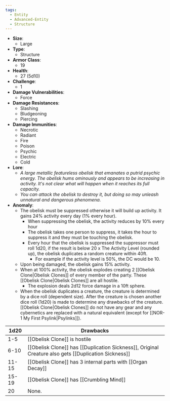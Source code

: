 ```yaml
---
tags:
  - Entity
  - Advanced-Entity
  - Structure
---
```

- **Size**:
	- Large
- **Type**:
	- Structure
- **Armor Class**:
	- 19
- **Health**:
	- 27 (5d10)
- **Challenge**:
	- 1
- **Damage Vulnerabilities**:
	- Force
- **Damage Resistances**:
	- Slashing
	- Bludgeoning
	- Piercing
- **Damage Immunities**:
	- Necrotic
	- Radiant
	- Fire
	- Poison
	- Psychic
	- Electric
	- Cold
- **Lore**:
	- *A large metallic featureless obelisk that emanates a putrid psychic energy. The obelisk hums ominously and appears to be increasing in activity. It's not clear what will happen when it reaches its full capacity.*
	- *You can attack the obelisk to destroy it, but doing so may unleash unnatural and dangerous phenomena.*
- **Anomaly**:
	- The obelisk must be suppressed otherwise it will build up activity. It gains 24% activity every day (1% every hour). 
		- When suppressing the obelisk, the activity reduces by 10% every hour
		- The obelisk takes one person to suppress, it takes the hour to suppress it and they must be touching the obelisk.
		- Every hour that the obelisk is suppressed the suppressor must roll 1d20, if the result is below 20 x The Activity Level (rounded up), the obelisk duplicates a random creature within 40ft.
			- For example if the activity level is 50%, the DC would be 10.
	- Upon being damaged, the obelisk gains 15% activity.
	- When at 100% activity, the obelisk explodes creating 2 [[Obelisk Clone|Obelisk Clones]] of every member of the party. These [[Obelisk Clone|Obelisk Clones]] are all hostile.
		- The explosion deals 2d12 force damage in a 10ft sphere.
	- When the obelisk duplicates a creature, the creature is determined by a dice roll (dependent size). After the creature is chosen another dice roll (1d20) is made to determine any drawbacks of the creature. [[Obelisk Clone|Obelisk Clones]] do not have any gear and any cybernetics are replaced with a natural equivalent (except for [[NOR-1 My First Psylink|Psylinks]]).

| 1d20  | Drawbacks                                                                                        |
| ----- | ------------------------------------------------------------------------------------------------ |
| 1-5   | [[Obelisk Clone]] is hostile                                                                         |
| 6-10  | [[Obelisk Clone]] has [[Duplication Sickness]], Original Creature also gets [[Duplication Sickness]] |
| 11-15 | [[Obelisk Clone]] has 3 internal parts with [[Organ Decay]]                                          |
| 15-19 | [[Obelisk Clone]] has [[Crumbling Mind]]                                                             |
| 20    | None.                                                                                            |
